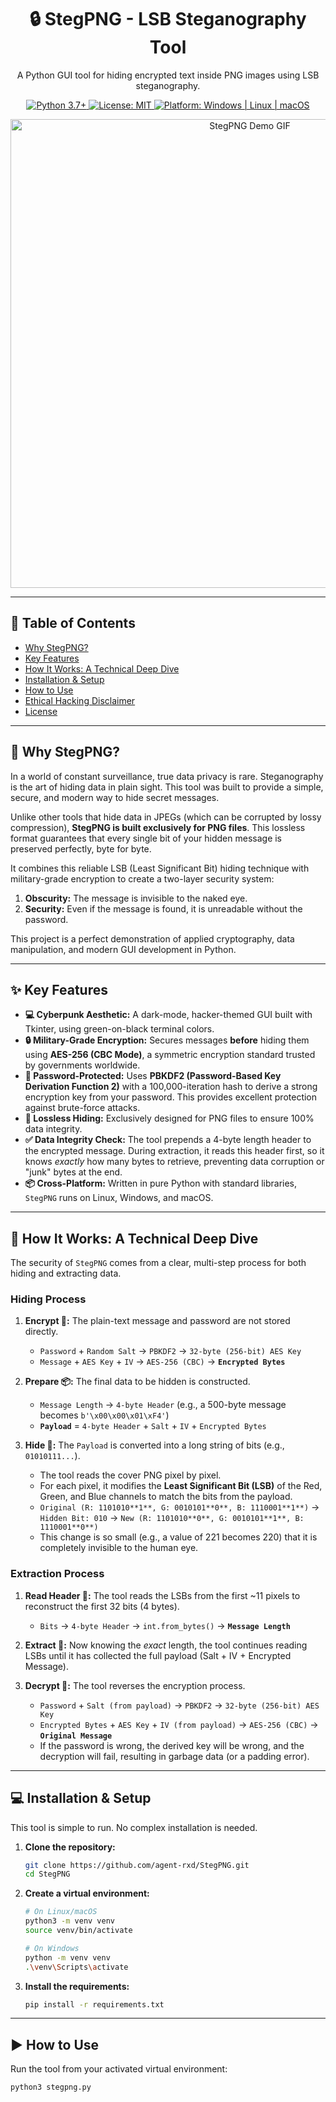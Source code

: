 <h1 align="center">🔒 StegPNG - LSB Steganography Tool</h1>

<p align="center">
  A Python GUI tool for hiding encrypted text inside PNG images using LSB steganography.
</p>

<p align="center">
  <a href="https://www.python.org/downloads/release/python-370/">
    <img src="https://img.shields.io/badge/python-3.7%2B-blue.svg?style=for-the-badge&logo=python" alt="Python 3.7+">
  </a>
  <a href="https://opensource.org/licenses/MIT">
    <img src="https://img.shields.io/badge/License-MIT-green.svg?style=for-the-badge" alt="License: MIT">
  </a>
  <a href="#">
    <img src="https://img.shields.io/badge/platform-windows%20%7C%20linux%20%7C%20macos-lightgrey.svg?style=for-the-badge" alt="Platform: Windows | Linux | macOS">
  </a>
</p>

<p align="center">
  <img src="stegpng_demo.gif" alt="StegPNG Demo GIF" width="750px"/>
</p>

---

## 📍 Table of Contents

- [Why StegPNG?](#-why-stegpng)
- [Key Features](#-key-features)
- [How It Works: A Technical Deep Dive](#-how-it-works-a-technical-deep-dive)
- [Installation & Setup](#-installation--setup)
- [How to Use](#-how-to-use)
- [Ethical Hacking Disclaimer](#️-ethical-hacking-disclaimer)
- [License](#-license)

---

## 🚀 Why StegPNG?

In a world of constant surveillance, true data privacy is rare. Steganography is the art of hiding data in plain sight. This tool was built to provide a simple, secure, and modern way to hide secret messages.

Unlike other tools that hide data in JPEGs (which can be corrupted by lossy compression), **StegPNG is built exclusively for PNG files**. This lossless format guarantees that every single bit of your hidden message is preserved perfectly, byte for byte.

It combines this reliable LSB (Least Significant Bit) hiding technique with military-grade encryption to create a two-layer security system:
1.  **Obscurity:** The message is invisible to the naked eye.
2.  **Security:** Even if the message is found, it is unreadable without the password.

This project is a perfect demonstration of applied cryptography, data manipulation, and modern GUI development in Python.

---

## ✨ Key Features

* **💻 Cyberpunk Aesthetic:** A dark-mode, hacker-themed GUI built with Tkinter, using green-on-black terminal colors.
* **🔒 Military-Grade Encryption:** Secures messages **before** hiding them using **AES-256 (CBC Mode)**, a symmetric encryption standard trusted by governments worldwide.
* **🔑 Password-Protected:** Uses **PBKDF2 (Password-Based Key Derivation Function 2)** with a 100,000-iteration hash to derive a strong encryption key from your password. This provides excellent protection against brute-force attacks.
* **🔬 Lossless Hiding:** Exclusively designed for PNG files to ensure 100% data integrity.
* **✅ Data Integrity Check:** The tool prepends a 4-byte length header to the encrypted message. During extraction, it reads this header first, so it knows *exactly* how many bytes to retrieve, preventing data corruption or "junk" bytes at the end.
* **📦 Cross-Platform:** Written in pure Python with standard libraries, `StegPNG` runs on Linux, Windows, and macOS.

---

## 🔧 How It Works: A Technical Deep Dive

The security of `StegPNG` comes from a clear, multi-step process for both hiding and extracting data.

### Hiding Process

1.  **Encrypt 🔐:** The plain-text message and password are not stored directly.
    * `Password` + `Random Salt` → `PBKDF2` → `32-byte (256-bit) AES Key`
    * `Message` + `AES Key` + `IV` → `AES-256 (CBC)` → **`Encrypted Bytes`**

2.  **Prepare 📦:** The final data to be hidden is constructed.
    * `Message Length` → `4-byte Header` (e.g., a 500-byte message becomes `b'\x00\x00\x01\xF4'`)
    * **`Payload`** = `4-byte Header` + `Salt` + `IV` + `Encrypted Bytes`

3.  **Hide 🎨:** The `Payload` is converted into a long string of bits (e.g., `01010111...`).
    * The tool reads the cover PNG pixel by pixel.
    * For each pixel, it modifies the **Least Significant Bit (LSB)** of the Red, Green, and Blue channels to match the bits from the payload.
    * `Original (R: 1101010**1**, G: 0010101**0**, B: 1110001**1**)` → `Hidden Bit: 010` → `New (R: 1101010**0**, G: 0010101**1**, B: 1110001**0**)`
    * This change is so small (e.g., a value of 221 becomes 220) that it is completely invisible to the human eye.

### Extraction Process

1.  **Read Header 📖:** The tool reads the LSBs from the first ~11 pixels to reconstruct the first 32 bits (4 bytes).
    * `Bits` → `4-byte Header` → `int.from_bytes()` → **`Message Length`**

2.  **Extract 🚛:** Now knowing the *exact* length, the tool continues reading LSBs until it has collected the full payload (Salt + IV + Encrypted Message).

3.  **Decrypt 🔑:** The tool reverses the encryption process.
    * `Password` + `Salt (from payload)` → `PBKDF2` → `32-byte (256-bit) AES Key`
    * `Encrypted Bytes` + `AES Key` + `IV (from payload)` → `AES-256 (CBC)` → **`Original Message`**
    * If the password is wrong, the derived key will be wrong, and the decryption will fail, resulting in garbage data (or a padding error).

---

## 💻 Installation & Setup

This tool is simple to run. No complex installation is needed.

1.  **Clone the repository:**
    ```bash
    git clone https://github.com/agent-rxd/StegPNG.git
    cd StegPNG
    ```

2.  **Create a virtual environment:**
    ```bash
    # On Linux/macOS
    python3 -m venv venv
    source venv/bin/activate
    
    # On Windows
    python -m venv venv
    .\venv\Scripts\activate
    ```

3.  **Install the requirements:**
    ```bash
    pip install -r requirements.txt
    ```

---

## ▶️ How to Use

Run the tool from your activated virtual environment:

```bash
python3 stegpng.py

